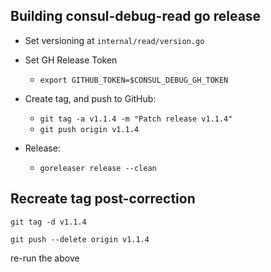 ## Building consul-debug-read go release

* Set versioning at `internal/read/version.go`

* Set GH Release Token
  * `export GITHUB_TOKEN=$CONSUL_DEBUG_GH_TOKEN`

* Create tag, and push to GitHub: 
  * `git tag -a v1.1.4 -m "Patch release v1.1.4"`
  * `git push origin v1.1.4`

* Release:
  * `goreleaser release --clean`



## Recreate tag post-correction

`git tag -d v1.1.4`

`git push --delete origin v1.1.4 `

re-run the above